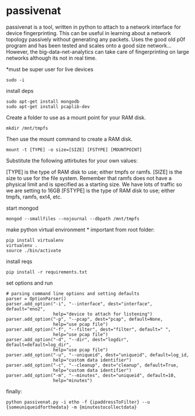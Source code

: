 # passivenat
passivenat is a tool, written in python to attach to a network interface for device fingerprinting. This can be useful in learning about a network topology passively without generating any packets. Uses the good old p0f program and has been tested and scales onto a good size network... However, the big-data-net-analytics can take care of fingerprinting on large networks although its not in real time. 

*must be super user for live devices 
```
sudo -i
```

install deps
```
sudo apt-get install mongodb
sudo apt-get install pcaplib-dev
```
Create a folder to use as a mount point for your RAM disk.

```
mkdir /mnt/tmpfs
```

Then use the mount command to create a RAM disk.
```
mount -t [TYPE] -o size=[SIZE] [FSTYPE] [MOUNTPOINT]
```

Substitute the following attirbutes for your own values:

[TYPE] is the type of RAM disk to use; either tmpfs or ramfs.
[SIZE] is the size to use for the file system. Remember that ramfs does not have a physical limit and is specified as a starting size. We have lots of traffic so we are setting to 16GB 
[FSTYPE] is the type of RAM disk to use; either tmpfs, ramfs, ext4, etc.

start mongod
```
mongod --smallfiles --nojournal --dbpath /mnt/tmpfs
```

make python virtual environment * important
from root folder:
```
pip install virtualenv
virtualenv .
source ./bin/activate
```

install reqs
```
pip install -r requirements.txt
```

set options and run 
```
# parsing command line options and setting defaults 
parser = OptionParser()
parser.add_option("-i", "--interface", dest="interface", default="eno2",
                  help="device to attach for listening")
parser.add_option("-p", "--pcap", dest="pcap", default=None,
                  help="use pcap file")
parser.add_option("-f", "--filter", dest="filter", default=" ",
                  help="use pcap file")
parser.add_option("-d", "--dir", dest="logdir", default=default=log_dir",
                  help="use pcap file")
parser.add_option("-u", "--uniqueid", dest="uniqueid", default=log_id,
                  help="custom data identifier")
parser.add_option("-c", "--cleanup", dest="cleanup", default=True,
                  help="custom data identifier")
parser.add_option("-m", "--minutes", dest="uniqueid", default=10,
                  help="minutes")
```

finally:
```
python passivenat.py -i etho -f {ipaddressToFilter} --u {someuniqueidforthedata} -m {minutestocollectdata}
```
